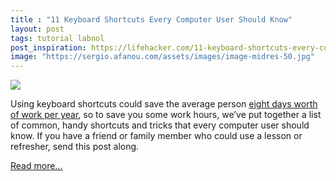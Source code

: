 ```yaml
---
title : "11 Keyboard Shortcuts Every Computer User Should Know"
layout: post
tags: tutorial labnol
post_inspiration: https://lifehacker.com/11-keyboard-shortcuts-every-computer-user-should-know-1846459089
image: "https://sergio.afanou.com/assets/images/image-midres-50.jpg"
---
```


<img src="https://i.kinja-img.com/gawker-media/image/upload/s--wtJy2ovH--/c_fit,fl_progressive,q_80,w_636/pojvfmpoctbdqmttdqbl.png" /><p>Using keyboard shortcuts could save the average person <a href="https://www.brainscape.com/academy/keyboard-shortcuts-revive-economy/" target="_blank" rel="noopener noreferrer">eight days worth of work per year</a>, so to save you some work hours, we’ve put together a list of common, handy shortcuts and tricks that every computer user should know. If you have a friend or family member who could use a lesson or refresher, send this post along.<br></p><p><a href="https://lifehacker.com/11-keyboard-shortcuts-every-computer-user-should-know-1846459089">Read more...</a></p>